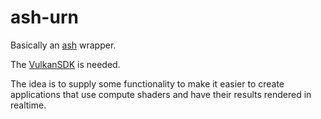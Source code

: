 # ash-urn

Basically an [ash](https://github.com/MaikKlein/ash) wrapper.

The [VulkanSDK](https://vulkan.lunarg.com/) is needed.

The idea is to supply some functionality to make it easier to create applications that use compute shaders
and have their results rendered in realtime.
